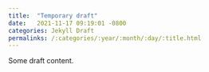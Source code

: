 ```yaml
---
title:  "Temporary draft"
date:   2021-11-17 09:19:01 -0800
categories: Jekyll Draft
permalinks: /:categories/:year/:month/:day/:title.html
---
```


Some draft content.